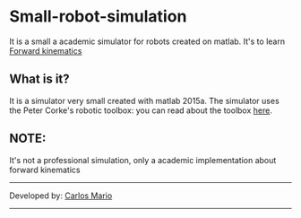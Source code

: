 # Small-robot-simulation
It is a small a academic simulator for robots created on matlab.
It's to learn [Forward kinematics](https://en.wikipedia.org/wiki/Forward_kinematics)

## What is it?
It is a simulator very small created with matlab 2015a.
The simulator uses the Peter Corke's robotic toolbox: you
can read about the toolbox [here](http://www.petercorke.com/Robotics_Toolbox.html).

## NOTE:
It's not a professional simulation, only a academic implementation about forward kinematics 

--------------

Developed by: [Carlos Mario](https://twitter.com/carlos_mario__)

--------------
